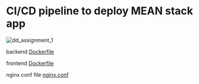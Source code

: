 # CI/CD pipeline to deploy MEAN stack app
![dd_assignment_1](https://github.com/user-attachments/assets/87e32fc2-ac7f-47b4-910d-ee309d33142e)

backend [Dockerfile](backend/Dockerfile)

frontend [Dockerfile](frotend/Dockerfile)

nginx conf file [nginx.conf](frontend/nginx.conf)
